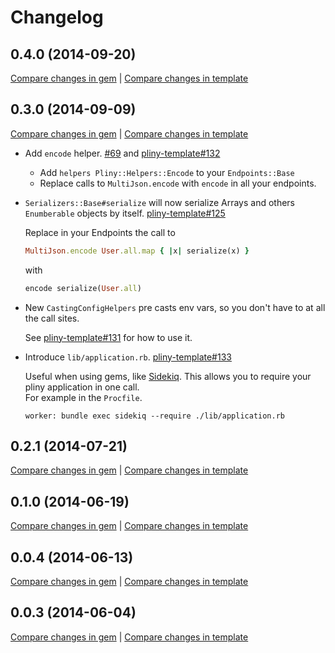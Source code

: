 # Changelog

## 0.4.0 (2014-09-20)

[Compare changes in gem](https://github.com/interagent/pliny/compare/v0.3.0...v0.4.0)
|
[Compare changes in template](https://github.com/interagent/pliny-template/compare/v0.3.0...v0.4.0)

## 0.3.0 (2014-09-09)

[Compare changes in gem](https://github.com/interagent/pliny/compare/0.2.1...v0.3.0)
|
[Compare changes in template](https://github.com/interagent/pliny-template/compare/0.2.1...v0.3.0)

* Add `encode` helper.
  [#69](https://github.com/interagent/pliny/pull/69) and [pliny-template#132](https://github.com/interagent/pliny-template/pull/132)

  * Add `helpers Pliny::Helpers::Encode` to your `Endpoints::Base`
  * Replace calls to `MultiJson.encode` with `encode` in all your endpoints.
* `Serializers::Base#serialize` will now serialize Arrays and others `Enumberable` objects by itself.
  [pliny-template#125](https://github.com/interagent/pliny-template/pull/125)

  Replace in your Endpoints the call to
  
  ```ruby
  MultiJson.encode User.all.map { |x| serialize(x) }
  ```
  
  with 
  
  ```ruby
  encode serialize(User.all)
  ```
* New `CastingConfigHelpers` pre casts env vars, so you don't have to at all the call sites.
  
  See [pliny-template#131](https://github.com/interagent/pliny-template/pull/131) for how to use it.
* Introduce `lib/application.rb`.
  [pliny-template#133](https://github.com/interagent/pliny-template/pull/133)

  Useful when using gems, like [Sidekiq](http://sidekiq.org/).
  This allows you to require your pliny application in one call.  
  For example in the `Procfile`.
  
  ```
  worker: bundle exec sidekiq --require ./lib/application.rb
  ```

## 0.2.1 (2014-07-21)

[Compare changes in gem](https://github.com/interagent/pliny/compare/0.1.0...0.2.1)
|
[Compare changes in template](https://github.com/interagent/pliny-template/compare/0.1.0...0.2.1)

## 0.1.0 (2014-06-19)

[Compare changes in gem](https://github.com/interagent/pliny/compare/0.0.4...0.1.0)
|
[Compare changes in template](https://github.com/interagent/pliny-template/compare/0.0.4...0.1.0)

## 0.0.4 (2014-06-13)

[Compare changes in gem](https://github.com/interagent/pliny/compare/v0.0.3...0.0.4)
|
[Compare changes in template](https://github.com/interagent/pliny-template/compare/v0.0.3...0.0.4)

## 0.0.3 (2014-06-04)

[Compare changes in gem](https://github.com/interagent/pliny/compare/v0.0.1...v0.0.3)
|
[Compare changes in template](https://github.com/interagent/pliny-template/compare/v0.0.1...v0.0.3)
